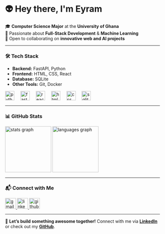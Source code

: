<h1 align="left">👽 Hey there, I'm Eyram</h1>

🎓 **Computer Science Major** at the **University of Ghana**  
🚀 Passionate about **Full-Stack Development** & **Machine Learning**  
🤝 Open to collaborating on **innovative web and AI projects**  

---

### 🛠️ Tech Stack  
- **Backend:** FastAPI, Python  
- **Frontend:** HTML, CSS, React  
- **Database:** SQLite  
- **Other Tools:** Git, Docker  

<div align="left">
  <img src="https://cdn.jsdelivr.net/gh/devicons/devicon/icons/python/python-original.svg" height="30" alt="python logo" />
  <img width="12" />
  <img src="https://cdn.jsdelivr.net/gh/devicons/devicon/icons/fastapi/fastapi-original.svg" height="30" alt="fastapi logo" />
  <img width="12" />
  <img src="https://cdn.jsdelivr.net/gh/devicons/devicon/icons/react/react-original.svg" height="30" alt="react logo" />
  <img width="12" />
  <img src="https://cdn.jsdelivr.net/gh/devicons/devicon/icons/html5/html5-original.svg" height="30" alt="html logo" />
  <img width="12" />
  <img src="https://cdn.jsdelivr.net/gh/devicons/devicon/icons/css3/css3-original.svg" height="30" alt="css logo" />
  <img width="12" />
  <img src="https://cdn.jsdelivr.net/gh/devicons/devicon/icons/sqlite/sqlite-original.svg" height="30" alt="sqlite logo" />
</div>

---

### 📊 GitHub Stats  
<div align="left">
  <img src="http://github-profile-summary-cards.vercel.app/api/cards/stats?username=aee4&theme=dracula" height="150" alt="stats graph" />
  <img src="http://github-profile-summary-cards.vercel.app/api/cards/repos-per-language?username=aee4&theme=dracula" height="150" alt="languages graph" />
</div>

---

### 📬 Connect with Me  
<div align="left">
  <a href="mailto:eeyramagbetor@gmail.com">
    <img src="https://img.shields.io/static/v1?message=Gmail&logo=gmail&label=&color=D14836&logoColor=white&labelColor=&style=for-the-badge" height="35" alt="gmail logo" />
  </a>
  <a href="https://www.linkedin.com/in/aee4">
    <img src="https://img.shields.io/static/v1?message=LinkedIn&logo=linkedin&label=&color=0077B5&logoColor=white&labelColor=&style=for-the-badge" height="35" alt="linkedin logo" />
  </a>
  <a href="https://github.com/aee4">
    <img src="https://img.shields.io/static/v1?message=GitHub&logo=github&label=&color=181717&logoColor=white&labelColor=&style=for-the-badge" height="35" alt="github logo" />
  </a>
</div>

---

🚀 **Let’s build something awesome together!** Connect with me via **[LinkedIn](https://www.linkedin.com/in/aee4)** or check out my **[GitHub](https://github.com/aee4)**.  
